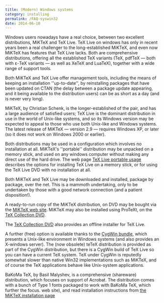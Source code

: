 ```yaml
---
title: (Modern) Windows systems
category: installing
permalink: /FAQ-syswin32
date: 2014-06-10
---
```


Windows users nowadays have a real choice, between two excellent
distributions, MiKTeX and TeX&nbsp;Live.  TeX&nbsp;Live on windows has
only in recent years been a real challenger to the long-established
MiKTeX, and even now MiKTeX has features that TeX&nbsp;Live lacks.
Both are comprehensive
distributions, offering all the established TeX variants (TeX,
pdfTeX&nbsp;&mdash; both with &epsilon;-TeX variants&nbsp;&mdash; as well as XeTeX and
LuaTeX), together with a wide range of support tools.

Both MiKTeX and TeX&nbsp;Live offer management tools, including the
means of keeping an installation ''up-to-date'', by reinstalling
packages that have been updated on CTAN (the delay between a
package update appearing, and it being available to the distribution
users) can be as short as a day (and is never very long).

MiKTeX, by Christian Schenk, is the longer-established of the pair,
and has a large audience of satisfied users; TeX&nbsp;Live is the
dominant distribution in use in the world of Unix-like systems, and so
its Windows version may be expected to appeal to those who use both
Unix-like and Windows systems.  The latest release of MiKTeX&nbsp;&mdash;
version 2.9&nbsp;&mdash; requires Windows&nbsp;XP, or later (so it does not work on
Windows&nbsp;2000 or earlier).

Both distributions may be used in a configuration which involves no
installation at all.  MiKTeX's ''portable'' distribution may be
unpacked on a memory stick, and used on any windows computer without
making any direct use of the hard drive.  The web page 
[TeX&nbsp;Live portable usage](http://www.tug.org/texlive/portable.html)
describes the options for installing TeX&nbsp;Live on a memory stick, or
for using the TeX&nbsp;Live DVD with no installation at all.

Both MiKTeX and TeX&nbsp;Live may be downloaded and installed, package
by package, over the net.  This is a mammoth undertaking, only to be
undertaken by those with a good network connection (and a patient
disposition!).

A ready-to-run copy of the MiKTeX distribution,
on DVD may be bought via the 
[MiKTeX web site](http://www.miktex.org/cd/).  MiKTeX may
also be installed using ProTeXt, on the 
[TeX Collection DVD](FAQ-CD).

The [TeX Collection DVD](FAQ-CD) also provides an
offline installer for TeX&nbsp;Live.

A further (free) option is available thanks to the
[CygWin bundle](http://www.cygwin.com), which presents a
Unix-like environment in Windows systems (and also provides an
X-windows server).  The (now obsolete) teTeX distribution is
provided as part of the CygWin distribution, but there is a CygWin
build of TeX&nbsp;Live so you can have a current TeX system.  TeX
under CygWin is reputedly somewhat slower than native Win32
implementations such as MiKTeX, and of course the TeX
applications behave like Unix-system applications.

BaKoMa TeX, by Basil Malyshev, is a comprehensive (shareware)
distribution, which focuses on support of Acrobat.  The distribution
comes with a bunch of Type&nbsp;1 fonts packaged to work with BaKoMa
TeX, which further the focus.
  web site), and read installation instructions from 
  [the MiKTeX installation page](http://www.miktex.org/2.9/setup)

